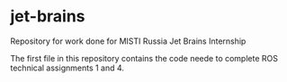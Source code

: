 # jet-brains
Repository for work done for MISTI Russia Jet Brains Internship

The first file in this repository contains the code neede to complete ROS technical assignments 1 and 4.
